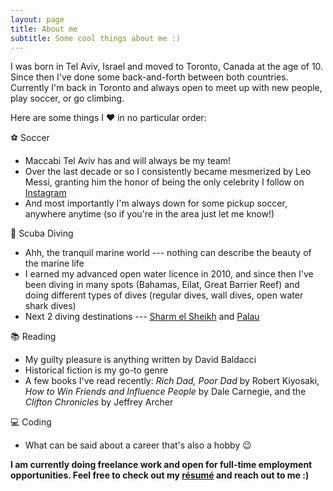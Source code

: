 ```yaml
---
layout: page
title: About me
subtitle: Some cool things about me :)
---
```


I was born in Tel Aviv, Israel and moved to Toronto, Canada at the age of 10. Since then I've done some back-and-forth between both countries. Currently I'm back in Toronto and always open to meet up with new people, play soccer, or go climbing.


Here are some things I ♥ in no particular order:


⚽ Soccer
* Maccabi Tel Aviv has and will always be my team!
* Over the last decade or so I consistently became mesmerized by Leo Messi, granting him the honor of being the only celebrity I follow on [Instagram](https://www.instagram.com/benattali/)
* And most importantly I'm always down for some pickup soccer, anywhere anytime (so if you're in the area just let me know!)
  
  
🤿 Scuba Diving
* Ahh, the tranquil marine world --- nothing can describe the beauty of the marine life
* I earned my advanced open water licence in 2010, and since then I've been diving in many spots (Bahamas, Eilat, Great Barrier Reef) and doing different types of dives (regular dives, wall dives, open water shark dives)
* Next 2 diving destinations --- <a href="https://www.google.com/maps/place/Sharm+El-Sheikh,+Qesm+Sharm+Ash+Sheikh,+South+Sinai+Governorate,+Egypt/@27.946844,34.2787126,12z/data=!3m1!4b1!4m5!3m4!1s0x14533bca3624d2e3:0xdd987e9c1945fd9c!8m2!3d27.9654198!4d34.3617769" target="_blank">Sharm el Sheikh</a> and <a href="https://www.google.com/maps/place/Palau/@5.4403639,130.7994425,7z/data=!3m1!4b1!4m5!3m4!1s0x328445b4a2af0399:0x12ed1edd39a1ebbb!8m2!3d7.51498!4d134.58252" target="_blank">Palau</a>  
  
  
📚 Reading
* My guilty pleasure is anything written by David Baldacci
* Historical fiction is my go-to genre
* A few books I've read recently: <em>Rich Dad, Poor Dad</em> by Robert Kiyosaki, <em>How to Win Friends and Influence People</em> by Dale Carnegie, and the <em>Clifton Chronicles</em> by Jeffrey Archer
  
  
💻 Coding
* What can be said about a career that's also a hobby 😉

**I am currently doing freelance work and open for full-time employment opportunities. Feel free to check out my [résumé](https://benattali.github.io/resume) and reach out to me :)**
